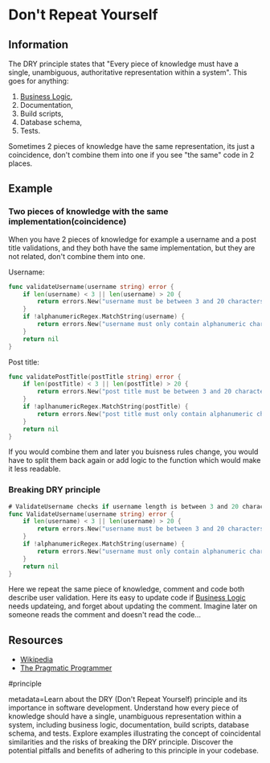 # Don't Repeat Yourself

## Information

The DRY principle states that "Every piece of knowledge must have a single, unambiguous, authoritative representation within a system". This goes for anything:
1. [Business Logic](https://github.com/vimcki/design-principles/blob/master/Business%20Logic.md),
1. Documentation,
1. Build scripts,
1. Database schema,
1. Tests.

Sometimes 2 pieces of knowledge have the same representation, its just a coincidence, don't combine them into one if you see "the same" code in 2 places.

## Example

### Two pieces of knowledge with the same implementation(coincidence)

When you have 2 pieces of knowledge for example a username and a post title validations, and they both have the same implementation, but they are not related, don't combine them into one.

Username:

```go
func validateUsername(username string) error {
	if len(username) < 3 || len(username) > 20 {
		return errors.New("username must be between 3 and 20 characters")
	}
	if !alphanumericRegex.MatchString(username) {
		return errors.New("username must only contain alphanumeric characters")
	}
	return nil
}
```

Post title:

```go
func validatePostTitle(postTitle string) error {
	if len(postTitle) < 3 || len(postTitle) > 20 {
		return errors.New("post title must be between 3 and 20 characters")
	}
	if !aplhanumericRegex.MatchString(postTitle) {
		return errors.New("post title must only contain alphanumeric characters")
	}
	return nil
}
```

If you would combine them and later you buisness rules change, you would have to split them back again or add logic to the function which would make it less readable.

### Breaking DRY principle

```go
# ValidateUsername checks if username length is between 3 and 20 characters and if it contains only alphanumeric characters
func ValidateUsername(username string) error {
	if len(username) < 3 || len(username) > 20 {
		return errors.New("username must be between 3 and 20 characters")
	}
	if !alphanumericRegex.MatchString(username) {
		return errors.New("username must only contain alphanumeric characters")
	}
	return nil
}
```

Here we repeat the same piece of knowledge, comment and code both describe user validation. Here its easy to update code if [Business Logic](https://github.com/vimcki/design-principles/blob/master/Business%20Logic.md) needs updateing, and forget about updating the comment. Imagine later on someone reads the comment and doesn't read the code...

## Resources

- [Wikipedia](https://en.wikipedia.org/wiki/Don%27t_repeat_yourself)
- [The Pragmatic Programmer](https://pragprog.com/titles/tpp20/the-pragmatic-programmer-20th-anniversary-edition/)

#principle

metadata=Learn about the DRY (Don't Repeat Yourself) principle and its importance in software development. Understand how every piece of knowledge should have a single, unambiguous representation within a system, including business logic, documentation, build scripts, database schema, and tests. Explore examples illustrating the concept of coincidental similarities and the risks of breaking the DRY principle. Discover the potential pitfalls and benefits of adhering to this principle in your codebase.
